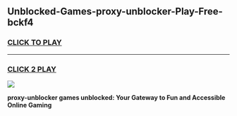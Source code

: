 
## Unblocked-Games-proxy-unblocker-Play-Free-bckf4
<h3>
<a href="https://premium76.site?title=proxy-unblocker&ref=18A1">CLICK TO PLAY</a></h3>
<hr>

<h3>
<a href="https://premium76.site?title=proxy-unblocker&ref=18A1">CLICK 2 PLAY</a>
  
</h3>

<a href="https://premium76.site?title=proxy-unblocker&ref=18A1"><img src="https://clearcache.store/games.png"></a>


**proxy-unblocker games unblocked: Your Gateway to Fun and Accessible Online Gaming**
